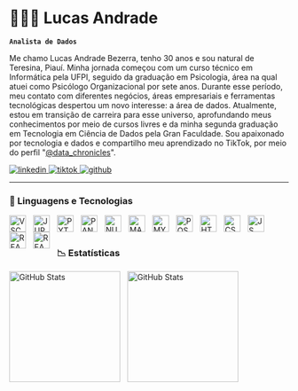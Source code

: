 # 👨🏽‍💻 Lucas Andrade

**`Analista de Dados`**

Me chamo Lucas Andrade Bezerra, tenho 30 anos e sou natural de Teresina, Piauí. Minha jornada começou com um curso técnico em Informática pela UFPI, seguido da graduação em Psicologia, área na qual atuei como Psicólogo Organizacional por sete anos. Durante esse período, meu contato com diferentes negócios, áreas empresariais e ferramentas tecnológicas despertou um novo interesse: a área de dados.
Atualmente, estou em transição de carreira para esse universo, aprofundando meus conhecimentos por meio de cursos livres e da minha segunda graduação em Tecnologia em Ciência de Dados pela Gran Faculdade. Sou apaixonado por tecnologia e dados e compartilho meu aprendizado no TikTok, por meio do perfil "[@data_chronicles](https://www.tiktok.com/@data_chronicles)".

<p align="left">
    <a href="https://www.linkedin.com/in/lucasanalyst/">
        <img 
            alt="linkedin" 
            title="Me siga no Linkedin" 
            src="https://img.shields.io/badge/LinkedIn-0A66C2?style=flat&logo=linkedin&logoColor=white"
        />
    </a>
    <a href="https://www.tiktok.com/@data_chronicles">
        <img 
            alt="tiktok" 
            title="Me siga no TikTok" 
            src="https://img.shields.io/badge/TikTok-000000?style=flat&logo=tiktok&logoColor=white"
        />
    </a> 
    <a href="https://github.com/lucasanbe">
        <img 
            alt="github" 
            title="Me siga no GitHub" 
            src="https://img.shields.io/badge/GitHub-181717?style=flat&logo=github&logoColor=white"
        />
    </a> 
</p>

---

### 🤖 Linguagens e Tecnologias

<img 
    align="left" 
    alt="VSCODE" 
    title="VSCODE"
    width="30px" 
    style="padding-right: 10px;" 
    src="https://cdn.jsdelivr.net/gh/devicons/devicon@latest/icons/vscode/vscode-original.svg"
/>
<img 
    align="left" 
    alt="JUPYTER" 
    title="JUPYTER"
    width="30px" 
    style="padding-right: 10px;" 
    src="https://cdn.jsdelivr.net/gh/devicons/devicon@latest/icons/jupyter/jupyter-original.svg"
/>
<img 
    align="left" 
    alt="PYTHON" 
    title="PYTHON"
    width="30px" 
    style="padding-right: 10px;" 
    src="https://cdn.jsdelivr.net/gh/devicons/devicon@latest/icons/python/python-original.svg"
/>
<img 
    align="left" 
    alt="PANDAS" 
    title="PANDAS"
    width="30px" 
    style="padding-right: 10px;" 
    src="https://cdn.jsdelivr.net/gh/devicons/devicon@latest/icons/pandas/pandas-original.svg"
/>
<img 
    align="left" 
    alt="NUMPY" 
    title="NUMPY"
    width="30px" 
    style="padding-right: 10px;" 
    src="https://cdn.jsdelivr.net/gh/devicons/devicon@latest/icons/numpy/numpy-original.svg"
/>
<img 
    align="left" 
    alt="MATPLOTLIB" 
    title="MATPLOTLIB"
    width="30px" 
    style="padding-right: 10px;" 
    src="https://cdn.jsdelivr.net/gh/devicons/devicon@latest/icons/matplotlib/matplotlib-original.svg"
/>
<img 
    align="left" 
    alt="MYSQL" 
    title="MYSQL"
    width="30px" 
    style="padding-right: 10px;" 
    src="https://cdn.jsdelivr.net/gh/devicons/devicon@latest/icons/mysql/mysql-original.svg"
/>
<img 
    align="left" 
    alt="POSTGRESQL" 
    title="POSTGRESQL"
    width="30px" 
    style="padding-right: 10px;" 
    src="https://cdn.jsdelivr.net/gh/devicons/devicon@latest/icons/postgresql/postgresql-original.svg"
/>
<img 
    align="left" 
    alt="HTML"
    title="HTML" 
    width="30px" 
    style="padding-right: 10px;" 
    src="https://cdn.jsdelivr.net/gh/devicons/devicon@latest/icons/html5/html5-original.svg" 
/>
<img 
    align="left" 
    alt="CSS" 
    title="CSS"
    width="30px" 
    style="padding-right: 10px;" 
    src="https://cdn.jsdelivr.net/gh/devicons/devicon@latest/icons/css3/css3-original.svg" 
/>
<img 
    align="left" 
    alt="JS" 
    title="JS"
    width="30px" 
    style="padding-right: 10px;" 
    src="https://cdn.jsdelivr.net/gh/devicons/devicon@latest/icons/javascript/javascript-original.svg"
/>
<img 
    align="left" 
    alt="REACT" 
    title="REACT"
    width="30px" 
    style="padding-right: 10px;" 
    src="https://cdn.jsdelivr.net/gh/devicons/devicon@latest/icons/react/react-original.svg"
/>
<img 
    align="left" 
    alt="REACT" 
    title="REACT"
    width="30px" 
    style="padding-right: 10px;" 
    src="https://cdn.jsdelivr.net/gh/devicons/devicon@latest/icons/git/git-original.svg"
/>

<br/>
<br/>

### 📉 Estatísticas
<p>
  <img 
    align="left" 
    alt="GitHub Stats" 
    height="200" 
    style="padding-right: 10px;" 
    src="https://github-readme-stats.vercel.app/api?username=lucasanbe&show_icons=true&theme=tokyonight&include_all_commits=true&locale=pt-br" 
  />

<img 
      align="left" 
      alt="GitHub Stats" 
      height="200" 
      src="https://github-readme-stats.vercel.app/api/top-langs/?username=lucasanbe&theme=tokyonight&layout=compact&custom_title=Tecnologias&langs_count=9" 
  />

</p>
